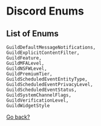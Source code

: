 # Discord Enums

## List of Enums
```
GuildDefaultMessageNotifications,
GuildExplicitContentFilter,
GuildFeature,
GuildMFALevel,
GuildNSFWLevel,
GuildPremiumTier,
GuildScheduledEventEntityType,
GuildScheduledEventPrivacyLevel,
GuildScheduledEventStatus,
GuildSystemChannelFlags,
GuildVerificationLevel,
GuildWidgetStyle
```

[Go back?]()